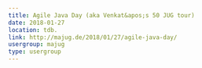 ```yaml
---
title: Agile Java Day (aka Venkat&apos;s 50 JUG tour)
date: 2018-01-27
location: tdb.
link: http://majug.de/2018/01/27/agile-java-day/
usergroup: majug
type: usergroup
---
```

